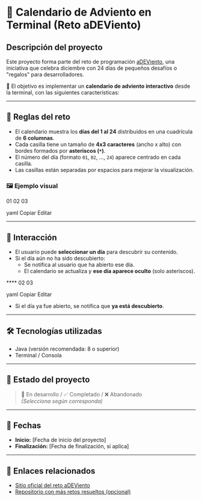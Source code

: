 # 🎄 Calendario de Adviento en Terminal (Reto aDEViento)

## Descripción del proyecto

Este proyecto forma parte del reto de programación [aDEViento](https://adviento.dev), una iniciativa que celebra diciembre con 24 días de pequeños desafíos o "regalos" para desarrolladores.

🧩 El objetivo es implementar un **calendario de adviento interactivo** desde la terminal, con las siguientes características:

---

## 📆 Reglas del reto

- El calendario muestra los **días del 1 al 24** distribuidos en una cuadrícula de **6 columnas**.
- Cada casilla tiene un tamaño de **4x3 caracteres** (ancho x alto) con bordes formados por **asteriscos (`*`)**.
- El número del día (formato `01`, `02`, ..., `24`) aparece centrado en cada casilla.
- Las casillas están separadas por espacios para mejorar la visualización.

### 🖼️ Ejemplo visual

01 02 03

yaml
Copiar
Editar

---

## 🎁 Interacción

- El usuario puede **seleccionar un día** para descubrir su contenido.
- Si el día aún no ha sido descubierto:
  - Se notifica al usuario que ha abierto ese día.
  - El calendario se actualiza y **ese día aparece oculto** (solo asteriscos).

**** 02 03

yaml
Copiar
Editar

- Si el día ya fue abierto, se notifica que **ya está descubierto**.

---

## 🛠️ Tecnologías utilizadas

- Java (versión recomendada: 8 o superior)
- Terminal / Consola

---

## 📂 Estado del proyecto

> 🚧 En desarrollo / ✅ Completado / ❌ Abandonado  
_(Selecciona según corresponda)_

---

## 📅 Fechas

- **Inicio:** [Fecha de inicio del proyecto]  
- **Finalización:** [Fecha de finalización, si aplica]

---

## 🔗 Enlaces relacionados

- [Sitio oficial del reto aDEViento](https://adviento.dev)
- [Repositorio con más retos resueltos (opcional)](https://github.com/JosueMonarca/RetosDeProgramacion)
